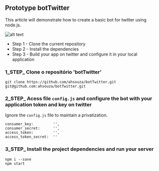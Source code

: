 ## Prototype botTwitter
This article will demonstrate how to create a basic bot for twitter using node.js.

![alt text](https://sabe.io/tutorials/creating-twitter-bot-node-js/hero.png)

* Step 1 - Clone the current repository
* Step 2 - Install the dependencies
* Step 3 - Build your app on twitter and configure it in your local application


### 1_STEP_ Clone o repositório 'botTwitter'
```
git clone https://github.com/ahsouza/botTwitter.git
git@github.com:ahsouza/botTwitter.git
```
### 2_STEP_ Acess file `config.js` and configure the bot with your application token and key on twitter
Ignore the `config.js` file to maintain a privatization.

```
consumer_key:         '',
consumer_secret:      '',
access_token:         '',
access_token_secret:  ''
```


### 3_STEP_ Install the project dependencies and run your server
    npm i --save
    npm start
